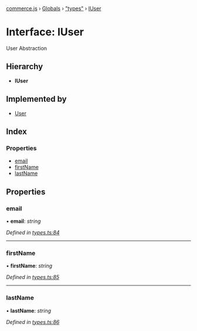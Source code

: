 [commerce.js](../README.md) › [Globals](../globals.md) › ["types"](../modules/_types_.md) › [IUser](_types_.iuser.md)

# Interface: IUser

User Abstraction

## Hierarchy

* **IUser**

## Implemented by

* [User](../classes/_user_.user.md)

## Index

### Properties

* [email](_types_.iuser.md#email)
* [firstName](_types_.iuser.md#firstname)
* [lastName](_types_.iuser.md#lastname)

## Properties

###  email

• **email**: *string*

*Defined in [types.ts:84](https://github.com/shopjs/commerce.js/blob/2ed3fd9/src/types.ts#L84)*

___

###  firstName

• **firstName**: *string*

*Defined in [types.ts:85](https://github.com/shopjs/commerce.js/blob/2ed3fd9/src/types.ts#L85)*

___

###  lastName

• **lastName**: *string*

*Defined in [types.ts:86](https://github.com/shopjs/commerce.js/blob/2ed3fd9/src/types.ts#L86)*
